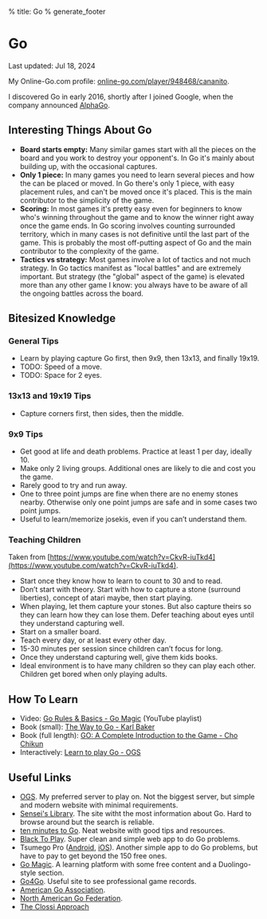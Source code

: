 % title: Go
% generate_footer

# Go

<span id="last-updated">Last updated: Jul 18, 2024</span>

My Online-Go.com profile: [online-go.com/player/948468/cananito](https://online-go.com/player/948468/cananito).

I discovered Go in early 2016, shortly after I joined Google, when the company announced [AlphaGo](https://en.wikipedia.org/wiki/AlphaGo_versus_Lee_Sedol).

## Interesting Things About Go

* **Board starts empty:** Many similar games start with all the pieces on the board and you work to destroy your opponent's. In Go it's mainly about building up, with the occasional captures.
* **Only 1 piece:** In many games you need to learn several pieces and how the can be placed or moved. In Go there's only 1 piece, with easy placement rules, and can't be moved once it's placed. This is the main contributor to the simplicity of the game.
* **Scoring:** In most games it's pretty easy even for beginners to know who's winning throughout the game and to know the winner right away once the game ends. In Go scoring involves counting surrounded territory, which in many cases is not definitive until the last part of the game. This is probably the most off-putting aspect of Go and the main contributor to the complexity of the game.
* **Tactics vs strategy:** Most games involve a lot of tactics and not much strategy. In Go tactics manifest as "local battles" and are extremely important. But strategy (the "global" aspect of the game) is elevated more than any other game I know: you always have to be aware of all the ongoing battles across the board.

## Bitesized Knowledge

### General Tips

* Learn by playing capture Go first, then 9x9, then 13x13, and finally 19x19.
* TODO: Speed of a move.
* TODO: Space for 2 eyes.

### 13x13 and 19x19 Tips

* Capture corners first, then sides, then the middle.

### 9x9 Tips

* Get good at life and death problems. Practice at least 1 per day, ideally 10.
* Make only 2 living groups. Additional ones are likely to die and cost you the game.
* Rarely good to try and run away.
* One to three point jumps are fine when there are no enemy stones nearby. Otherwise only one point jumps are safe and in some cases two point jumps.
* Useful to learn/memorize josekis, even if you can’t understand them.

### Teaching Children

Taken from [https://www.youtube.com/watch?v=CkvR-iuTkd4](https://www.youtube.com/watch?v=CkvR-iuTkd4).

* Start once they know how to learn to count to 30 and to read.
* Don’t start with theory. Start with how to capture a stone (surround liberties), concept of atari maybe, then start playing.
* When playing, let them capture your stones. But also capture theirs so they can learn how they can lose them. Defer teaching about eyes until they understand capturing well.
* Start on a smaller board.
* Teach every day, or at least every other day.
* 15-30 minutes per session since children can’t focus for long.
* Once they understand capturing well, give them kids books.
* Ideal environment is to have many children so they can play each other. Children get bored when only playing adults.

## How To Learn

* Video: [Go Rules & Basics - Go Magic](https://www.youtube.com/playlist?list=PL4DLlaT_bvDG5y6WSfXU8cQsTsb4o3YnT) (YouTube playlist)
* Book (small): [The Way to Go - Karl Baker](https://www.usgo-archive.org/sites/default/files/pdf/W2Go8x11.pdf)
* Book (full length): [GO: A Complete Introduction to the Game - Cho Chikun](https://www.amazon.com/GO-Introduction-Chikun-Cho-9-dan/dp/4906574505)
* Interactively: [Learn to play Go - OGS](https://online-go.com/learn-to-play-go)

## Useful Links

* [OGS](https://online-go.com/). My preferred server to play on. Not the biggest server, but simple and modern website with minimal requirements.
* [Sensei's Library](https://senseis.xmp.net/). The site witht the most information about Go. Hard to browse around but the search is reliable.
* [ten minutes to Go](https://tenminutestogo.co.uk/). Neat website with good tips and resources.
* [Black To Play](https://blacktoplay.com/). Super clean and simple web app to do Go problems.
* Tsumego Pro ([Android](https://play.google.com/store/apps/details?id=net.lrstudios.android.tsumego_workshop), [iOS](https://apps.apple.com/us/app/tsumego-pro-go-problems/id892041876)). Another simple app to do Go problems, but have to pay to get beyond the 150 free ones.
* [Go Magic](https://gomagic.org/). A learning platform with some free content and a Duolingo-style section.
* [Go4Go](https://www.go4go.net/go/). Useful site to see professional game records.
* [American Go Association](https://www.usgo.org/).
* [North American Go Federation](https://nagofed.org/).
* [The Clossi Approach](https://shawnsgogroup.com/clossi_approach)
